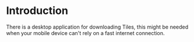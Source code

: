 # Introduction #
There is a desktop application for downloading Tiles,
this might be needed when your mobile device can't rely on a fast internet connection.